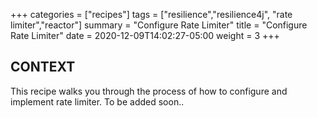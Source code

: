 +++
categories = ["recipes"]
tags = ["resilience","resilience4j", "rate limiter","reactor"]
summary = "Configure Rate Limiter"
title = "Configure Rate Limiter"
date = 2020-12-09T14:02:27-05:00
weight = 3
+++

## CONTEXT
This recipe walks you through the process of how to configure and implement
rate limiter.
To be added soon..
